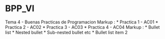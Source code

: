 # BPP_VI
Tema 4 - Buenas Practicas de Programacion
Markup : * Practica 1 - AC01
         * Practica 2 - AC02
         * Practica 3 - AC03
         * Practica 4 - AC04
 Markup : * Bullet list
              * Nested bullet
                  * Sub-nested bullet etc
          * Bullet list item 2
